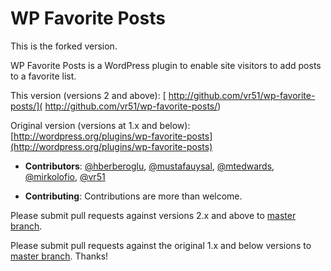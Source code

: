# WP Favorite Posts

This is the forked version.

WP Favorite Posts is a WordPress plugin to enable site visitors to add posts to a favorite list.

This version (versions 2 and above): [ http://github.com/vr51/wp-favorite-posts/]( http://github.com/vr51/wp-favorite-posts/)

Original version (versions at 1.x and below): [http://wordpress.org/plugins/wp-favorite-posts](http://wordpress.org/plugins/wp-favorite-posts)

* **Contributors**: [@hberberoglu](https://github.com/hberberoglu), [@mustafauysal](https://github.com/mustafauysal), [@mtedwards](https://github.com/mtedwards), [@mirkolofio](https://github.com/mirkolofio), [@vr51](https://github.com/vr51)

* **Contributing**: Contributions are more than welcome.

Please submit pull requests against versions 2.x and above to [master branch](https://github.com/vr51/wp-favorite-posts).

Please submit pull requests against the original 1.x and below versions to [master branch](https://github.com/hberberoglu/wp-favorite-posts). Thanks!
